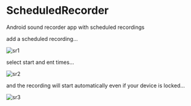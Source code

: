 # ScheduledRecorder
Android sound recorder app with scheduled recordings

add a scheduled recording...

![sr1](https://user-images.githubusercontent.com/8618582/39970253-91853530-56e8-11e8-8383-9e52b0cfeba1.jpg)

select start and ent times...

![sr2](https://user-images.githubusercontent.com/8618582/39970255-91a955fa-56e8-11e8-93df-17548e70a890.jpg)

and the recording will start automatically even if your device is locked...

![sr3](https://user-images.githubusercontent.com/8618582/39970256-91cd03a6-56e8-11e8-9ecb-040e5fdeba5e.jpg)
